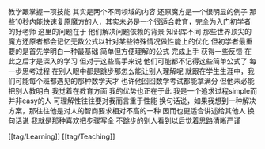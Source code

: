 教学跟掌握一项技能 其实是两个不同领域的内容 还原魔方是一个很明显的例子 那些10秒内能快速复原魔方的人，其实未必是一个很适合教育，完全为入门初学者的好老师 这里的问题在于 他们解决问题依赖的背景 知识库不同
那些世界顶尖的魔方还原者都会记忆无数公式以针对某些特殊情况做性能上的优化 但初学者最重要的是首先学明白一种最基础 简单但方便理解的公式 完成上手 获得一些反馈 在此之后才是深入的学习 但对于这些高手来说 他们可能都不记得这些简单公式了 每一步思考过程 在别人眼中都是跳步那怎么能让别人理解呢 就跟在学生生涯中，我们可能每个班都遇见的那种数学天才 也许他回回数学考试都能拿满分 但他未必能把别人教明白
我觉着在教育方面 我的优势也正在于此 我是一个追求过程simple而并非easy的人 可理解性往往要对我而言重于性能 换句话说，如果我想到一种解决方案，那往往他是对人的智商要求相对不高的一种 因而也更适合讲述给其他人
换句话说 我就是那种喜欢把步骤写全 不跳步的别人看到以后觉着思路清晰严谨 

[[tag/Learning]] [[tag/Teaching]]